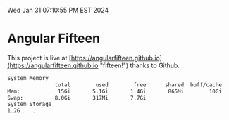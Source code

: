 Wed Jan 31 07:10:55 PM EST 2024

# Angular Fifteen


This project is live at [https://angularfifteen.github.io](https://angularfifteen.github.io "fifteen!") thanks to Github.

```bash
System Memory
               total        used        free      shared  buff/cache   available
Mem:            15Gi       5.1Gi       1.4Gi       865Mi        10Gi        10Gi
Swap:          8.0Gi       317Mi       7.7Gi
System Storage
1.2G	.
